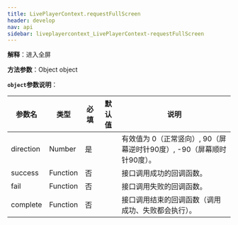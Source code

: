 ```yaml
---
title: LivePlayerContext.requestFullScreen
header: develop
nav: api
sidebar: liveplayercontext_LivePlayerContext-requestFullScreen
---
```



**解释**：进入全屏

**方法参数**：Object object

**`object`参数说明**：

|参数名 |类型  |必填  |默认值|说明|
|---- | ---- | ---- |---- |--|
|direction |Number  |  是  | |有效值为 0（正常竖向）, 90（屏幕逆时针90度）, -90（屏幕顺时针90度）。|
|success   |Function  |  否  | |接口调用成功的回调函数。|
|fail  |Function  |  否 |  |接口调用失败的回调函数。|
|complete   | Function   | 否 |  |接口调用结束的回调函数（调用成功、失败都会执行）。|

